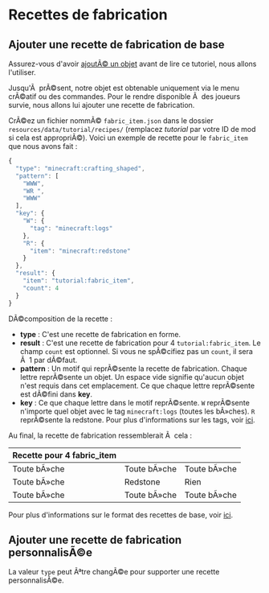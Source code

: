 # Recettes de fabrication

## Ajouter une recette de fabrication de base

Assurez-vous d'avoir [ajoutÃ© un objet](../../French/tutoriel/objets.md) avant de
lire ce tutoriel, nous allons l'utiliser.

Jusqu'Ã  prÃ©sent, notre objet est obtenable uniquement via le menu
crÃ©atif ou des commandes. Pour le rendre disponible Ã  des joueurs
survie, nous allons lui ajouter une recette de fabrication.

CrÃ©ez un fichier nommÃ© `fabric_item.json` dans le dossier
`resources/data/tutorial/recipes/` (remplacez *tutorial* par votre ID de
mod si cela est appropriÃ©). Voici un exemple de recette pour le
`fabric_item` que nous avons fait :

```javascript
{
  "type": "minecraft:crafting_shaped",
  "pattern": [
    "WWW",
    "WR ",
    "WWW"
  ],
  "key": {
    "W": {
      "tag": "minecraft:logs"
    },
    "R": {
      "item": "minecraft:redstone"
    }
  },
  "result": {
    "item": "tutorial:fabric_item",
    "count": 4
  }
}
```

DÃ©composition de la recette :

- **type** : C'est une recette de fabrication en forme.
- **result** : C'est une recette de fabrication pour 4
  `tutorial:fabric_item`. Le champ `count` est optionnel. Si vous ne
  spÃ©cifiez pas un `count`, il sera Ã  1 par dÃ©faut.
- **pattern** : Un motif qui reprÃ©sente la recette de fabrication.
  Chaque lettre reprÃ©sente un objet. Un espace vide signifie qu'aucun
  objet n'est requis dans cet emplacement. Ce que chaque lettre
  reprÃ©sente est dÃ©fini dans **key**.
- **key** : Ce que chaque lettre dans le motif reprÃ©sente. `W`
  reprÃ©sente n'importe quel objet avec le tag `minecraft:logs`
  (toutes les bÃ»ches). `R` reprÃ©sente la redstone. Pour plus
  d'informations sur les tags, voir
  [ici](https://minecraft-fr.gamepedia.com/Tag).

Au final, la recette de fabrication ressemblerait Ã  cela :

| Recette pour 4 fabric\_item |             |             |
| --------------------------- | ----------- | ----------- |
| Toute bÃ»che                 | Toute bÃ»che | Toute bÃ»che |
| Toute bÃ»che                 | Redstone    | Rien        |
| Toute bÃ»che                 | Toute bÃ»che | Toute bÃ»che |

Pour plus d'informations sur le format des recettes de base, voir
[ici](https://minecraft-fr.gamepedia.com/Recette).

## Ajouter une recette de fabrication personnalisÃ©e

La valeur `type` peut Ãªtre changÃ©e pour supporter une recette
personnalisÃ©e.
